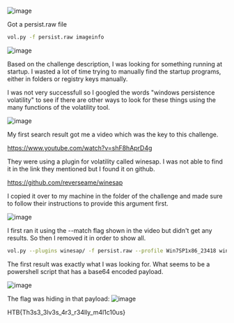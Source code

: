 ![image](https://user-images.githubusercontent.com/80063008/144764183-dece4eea-e2b4-4369-b774-fe274eb4b806.png)


Got a persist.raw file
```bash
vol.py -f persist.raw imageinfo 
```
![image](https://user-images.githubusercontent.com/80063008/144764191-f56c19e7-8f2b-44e7-b26f-fda6968d2737.png)

Based on the challenge description, I was looking for something running at startup. I wasted a lot of time trying to manually find the startup programs, either in folders or registry keys manually.

I was not very successfull so I googled the words "windows persistence volatility" to see if there are other ways to look for these things using the many functions of the volatility tool.

![image](https://user-images.githubusercontent.com/80063008/144764194-e2d846c9-76b7-4b92-ae8e-306a730a10a5.png)

My first search result got me a video which was the key to this challenge.

https://www.youtube.com/watch?v=shF8hAprD4g

They were using a plugin for volatility called winesap. I was not able to find it in the link they mentioned but I found it on github.

https://github.com/reverseame/winesap

I copied it over to my machine in the folder of the challenge and made sure to follow their instructions to provide this argument first.

![image](https://user-images.githubusercontent.com/80063008/144764274-a34b027b-c181-4399-bb95-a5967a77a2d0.png)

I first ran it using the --match flag shown in the video but didn't get any results. So then I removed it in order to show all.

```bash
vol.py --plugins winesap/ -f persist.raw --profile Win7SP1x86_23418 winesap 
```

The first result was exactly what I was looking for. What seems to be a powershell script that has a base64 encoded payload.

![image](https://user-images.githubusercontent.com/80063008/144764279-28d617d4-c5ca-4bc7-aeb5-499f7d632e7d.png)

The flag was hiding in that payload:
![image](https://user-images.githubusercontent.com/80063008/144764343-0a2513ab-f29f-4294-b3d5-6dff64a505ba.png)


HTB{Th3s3_3lv3s_4r3_r34lly_m4l1c10us}
